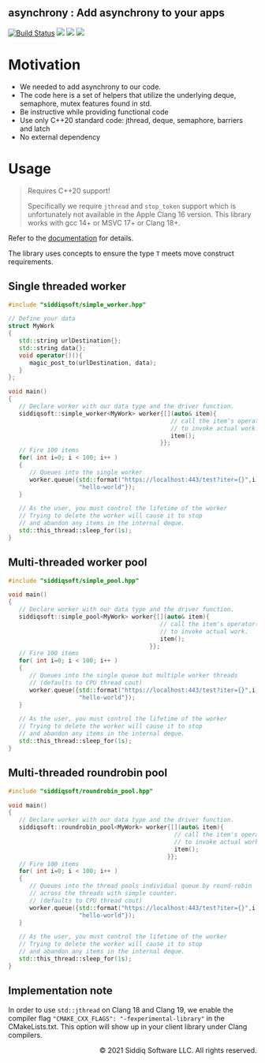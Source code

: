 asynchrony : Add asynchrony to your apps
-------------------------------------------
<!-- badges -->
[![Build Status](https://dev.azure.com/siddiqsoft/siddiqsoft/_apis/build/status/SiddiqSoft.asynchrony?branchName=main)](https://dev.azure.com/siddiqsoft/siddiqsoft/_build/latest?definitionId=17&branchName=main)
![](https://img.shields.io/nuget/v/SiddiqSoft.asynchrony)
![](https://img.shields.io/github/v/tag/SiddiqSoft/asynchrony)
![](https://img.shields.io/azure-devops/tests/siddiqsoft/siddiqsoft/17)
<!-- end badges -->

# Motivation
- We needed to add asynchrony to our code.
- The code here is a set of helpers that utilize the underlying deque, semaphore, mutex features found in std.
- Be instructive while providing functional code
- Use only C++20 standard code: jthread, deque, semaphore, barriers and latch
- No external dependency

# Usage

> Requires C++20 support!
>
> Specifically we require `jthread` and `stop_token` support which is unfortunately not available in the Apple Clang 16 version. This library works with gcc 14+ or MSVC 17+ or Clang 18+.

Refer to the [documentation](https://siddiqsoft.github.io/asynchrony/) for details.

The library uses concepts to ensure the type `T` meets move construct requirements.

## Single threaded worker

```cpp
#include "siddiqsoft/simple_worker.hpp"

// Define your data
struct MyWork
{
   std::string urlDestination{};
   std::string data{};
   void operator()(){
      magic_post_to(urlDestination, data);
   }
};

void main()
{
   // Declare worker with our data type and the driver function.
   siddiqsoft::simple_worker<MyWork> worker{[](auto& item){
                                              // call the item's operator()
                                              // to invoke actual work.
                                              item();
                                           }};
   // Fire 100 items
   for( int i=0; i < 100; i++ )
   {
      // Queues into the single worker
      worker.queue({std::format("https://localhost:443/test?iter={}",i),
                    "hello-world"});
   }

   // As the user, you must control the lifetime of the worker
   // Trying to delete the worker will cause it to stop
   // and abandon any items in the internal deque.
   std::this_thread::sleep_for(1s);
}

```

## Multi-threaded worker pool

```cpp
#include "siddiqsoft/simple_pool.hpp"

void main()
{
   // Declare worker with our data type and the driver function.
   siddiqsoft::simple_pool<MyWork> worker{[](auto& item){
                                           // call the item's operator()
                                           // to invoke actual work.
                                           item();
                                        }};
   // Fire 100 items
   for( int i=0; i < 100; i++ )
   {
      // Queues into the single queue but multiple worker threads
      // (defaults to CPU thread cout)
      worker.queue({std::format("https://localhost:443/test?iter={}",i),
                    "hello-world"});
   }

   // As the user, you must control the lifetime of the worker
   // Trying to delete the worker will cause it to stop
   // and abandon any items in the internal deque.
   std::this_thread::sleep_for(1s);
}
```


## Multi-threaded roundrobin pool

```cpp
#include "siddiqsoft/roundrobin_pool.hpp"

void main()
{
   // Declare worker with our data type and the driver function.
   siddiqsoft::roundrobin_pool<MyWork> worker{[](auto& item){
                                               // call the item's operator()
                                               // to invoke actual work.
                                               item();
                                             }};
   // Fire 100 items
   for( int i=0; i < 100; i++ )
   {
      // Queues into the thread pools individual queue by round-robin
      // across the threads with simple counter.
      // (defaults to CPU thread cout)
      worker.queue({std::format("https://localhost:443/test?iter={}",i),
                    "hello-world"});
   }

   // As the user, you must control the lifetime of the worker
   // Trying to delete the worker will cause it to stop
   // and abandon any items in the internal deque.
   std::this_thread::sleep_for(1s);
}
```


## Implementation note
In order to use `std::jthread` on Clang 18 and Clang 19, we enable the compiler flag `"CMAKE_CXX_FLAGS": "-fexperimental-library"` in the CMakeLists.txt. This option will show up in your client library under Clang compilers.

<p align="right">
&copy; 2021 Siddiq Software LLC. All rights reserved.
</p>
